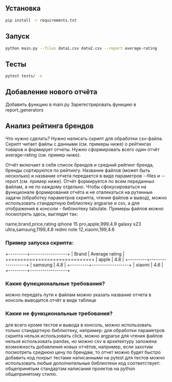 ## Установка

```bash
pip install -r requirements.txt
```

## Запуск

```bash
python main.py --files data1.csv data2.csv --report average-rating
```

## Тесты
```bash
pytest tests/ -v
```

## Добавление нового отчёта 

Добавить функцию в main.py 
Зарегестрировать функцию в report_generators

## Анализ рейтинга брендов	
Что нужно сделать?
Нужно написать скрипт для обработки csv-файла.
Скрипт читает файлы с данными (см. примеры ниже) о рейтингах товаров и формирует отчеты.
Нужно сформировать всего один отчёт average-rating (см. пример ниже).

Отчёт включает в себя список брендов и средний рейтинг бренда, бренды сортируются по рейтингу.
Название файлов (может быть несколько) и название отчета передается в виде параметров 
--files и --report (см. пример ниже). Отчёт формируется по всем переданных файлам,
а не по каждому отдельно.
Чтобы сфокусироваться на функционале формирования отчёта и не отвлекаться на рутинные задачи 
(обработку параметров скрипта, чтения файлов и вывод), можно использовать стандартную библиотеку argparse и csv, а для отображения в консоли - библиотеку tabulate.
Примеры файлов можно посмотреть здесь, выглядят так:

name,brand,price,rating
iphone 15 pro,apple,999,4.9
galaxy s23 ultra,samsung,1199,4.8
redmi note 12,xiaomi,199,4.6

### Пример запуска скрипта:
+---------+------------------+
| Brand   |   Average rating |
+=========+==================+
| apple   |              4.8 |
+---------+------------------+
| samsung |              4.8 |
+---------+------------------+
| xiaomi  |              4.6 |
+---------+------------------+


### Какие функциональные требования?
можно передать пути к файлам
можно указать название отчета 
в консоль выводится отчёт в виде таблице

### Какие не функциональные требования?
для всего кроме тестов и вывода в консоль, можно использовать только стандартную библиотеку, 
например:
для обработки параметров скрипта нельзя использовать click, можно argparse
для чтения файлов нельзя использовать pandas, но можно csv
в архитектуру заложена возможность добавления новых отчётов, например, если захотим посмотреть 
среднюю цену по брендам, то отчет можно будет быстро добавить
код покрыт тестами написанными на pytest
для тестов можно использовать любые дополнительные библиотеки
код соответствует:
общепринятым стандартам написания проектов на python
общепринятому стилю.

